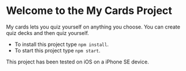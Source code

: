 # Welcome to the My Cards Project

My cards lets you quiz yourself on anything you choose.  You can create quiz decks and then quiz yourself.  

 - To install this project type `npm install`.  
 - To start this project type `npm start`.  

This project has been tested on iOS on a iPhone SE device.  